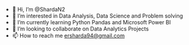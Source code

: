 - 👋 Hi, I’m @ShardaN2
- 👀 I’m interested in Data Analysis, Data Science and Problem solving
- 🌱 I’m currently learning Python Pandas and Microsoft Power BI
- 💞️ I’m looking to collaborate on Data Analytics Projects
- 📫 How to reach me ersharda94@gmail.com

<!---
ShardaN2/ShardaN2 is a ✨ special ✨ repository because its `README.md` (this file) appears on your GitHub profile.
You can click the Preview link to take a look at your changes.
--->
